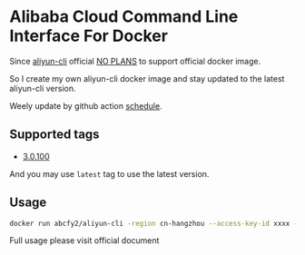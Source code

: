 # Alibaba Cloud Command Line Interface For Docker

Since [aliyun-cli](https://github.com/aliyun/aliyun-cli) official [NO PLANS](https://github.com/aliyun/aliyun-cli/issues/257) to support official docker image.

So I create my own aliyun-cli docker image and stay updated to the latest aliyun-cli version.

Weely update by github action [schedule](https://docs.github.com/en/actions/learn-github-actions/events-that-trigger-workflows#scheduled-events).

## Supported tags

- [3.0.100](https://github.com/aliyun/aliyun-cli/releases/tag/v3.0.100)

And you may use `latest` tag to use the latest version.

## Usage

```sh
docker run abcfy2/aliyun-cli -region cn-hangzhou --access-key-id xxxx --access-key-secret xxxx ...
```

Full usage please visit official document
